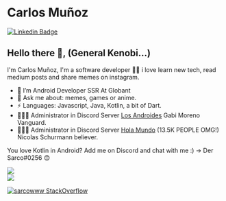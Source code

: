 # Carlos Muñoz  
[![Linkedin Badge](https://img.shields.io/badge/-cmunozbustamante-blue?style=flat-square&logo=Linkedin&logoColor=white&link=https:https://www.linkedin.com/in/cmunozbustamante/)](https://www.linkedin.com/in/cmunozbustamante/)

## Hello there 👋, (General Kenobi...) 
I'm Carlos Muñoz, I'm a software developer 👨‍💻 i love learn new tech, read medium posts and share memes on instagram. 

- 📱 I’m Android Developer SSR At Globant
- 💬 Ask me about: memes, games or anime.
- ⚡ Languages: Javascript, Java, Kotlin, a bit of Dart.
- 👨🏽‍💼 Administrator in Discord Server [Los Androides](https://discord.gg/kKXccQVK6t) Gabi Moreno Vanguard.
- 👨🏽‍💼 Administrator in Discord Server [Hola Mundo](https://discord.gg/pjAykXA6KK) (13.5K PEOPLE OMG!) Nicolas Schurmann believer.

You love Kotlin in Android? Add me on Discord and chat with me :) -> Der Sarco#0256 😊

<a href="https://github.com/anuraghazra/github-readme-stats">
  <img align="center" src="https://github-readme-stats.vercel.app/api/top-langs/?username=dersarco&layout=compact" />
</a>
<br>
<a href="https://github.com/anuraghazra/github-readme-stats">
  <img align="center" src="https://github-readme-stats.vercel.app/api?username=dersarco" />
</a>

[![sarcowww StackOverflow](https://stackoverflow-badge.herokuapp.com/api/StackOverflowBadge/7442524)](https://stackoverflow.com/users/7442524/carlos-mu%c3%b1oz)
